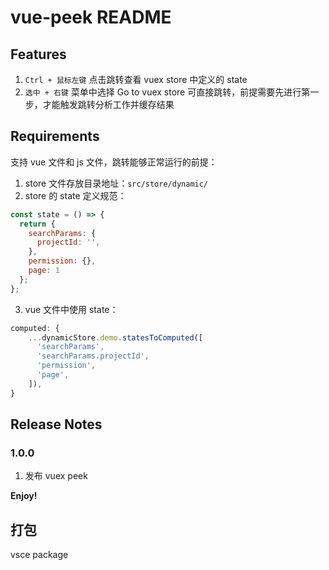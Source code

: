 # vue-peek README

## Features

1. `Ctrl + 鼠标左键` 点击跳转查看 vuex store 中定义的 state  
2. `选中 + 右键` 菜单中选择 Go to vuex store 可直接跳转，前提需要先进行第一步，才能触发跳转分析工作并缓存结果

## Requirements

支持 vue 文件和 js 文件，跳转能够正常运行的前提：

1. store 文件存放目录地址：`src/store/dynamic/`
2. store 的 state 定义规范：

```javascript
const state = () => {
  return {
    searchParams: {
      projectId: '',
    },
    permission: {},
    page: 1
  };
};
```

3. vue 文件中使用 state：
  
```javascript
computed: {
    ...dynamicStore.demo.statesToComputed([
      'searchParams',
      'searchParams.projectId',
      'permission',
      'page',
    ]),
}
```

## Release Notes

### 1.0.0

1. 发布 vuex peek

**Enjoy!**

## 打包

vsce package

